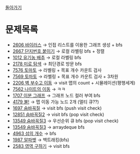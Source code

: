 [돌아가기](./README.md)
# 문제목록
- [2606 바이러스](./2606.py) → 인접 리스트를 이용한 그래프 생성 + bfs
- [2667 단지번호 붙이기](./P2667.java) → 로컬 라벨링 bfs + 정렬
- [1012 유기농 배추](./P1012.java) → 로컬 라벨링 bfs
- [2178 미로 탐색](./P2178.java) → 최단경로 방문 bfs
- [7576 토마토](./P7576.java) → 라벨링 + 목표 개수 카운트 검사
- [7569 토마토](./P7569.java) → 라벨링 + 목표 개수 카운트 검사 + 3차원
- [2206 벽 부수고 이동](./P2206.java) → visit 맵의 count + 시뮬레이션(평행세계)
- [7562 나이트의 이동](./P7562.java) → ㅋㅋ
- [1707 이분 그래프](./1707.py) → 그래프 노드 컬러 부여 bfs
- [4179 불!](./4179.py) → 맵 이동 가능 노드 2개 (멀티 큐??)
- [1697 숨바꼭질](./P1697.java) → visit bfs (push visit check)
- [12851 숨바꼭질2](./12851.py) → visit bfs (pop visit check)
- [13549 숨바꼭질3](./13549.py) → 우선순위 큐 bfs (pop visit check)
- [13549 숨바꼭질3](./P13549.java) → arraydeque bfs
- [4963 섬의 개수](./P4963.java) → bfs
- [1987 알파벳](./1987.py) → 백트래킹(bfs)
- [2583 영역 구하기](./2583.py) → visit bfs
